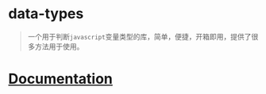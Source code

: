# data-types

> 一个用于判断`javascript`变量类型的库，简单，便捷，开箱即用，提供了很多方法用于使用。

# [Documentation](https://savage181855.github.io/npm-data-types/)
